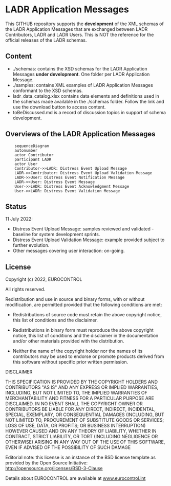 # LADR Application Messages

This GITHUB repository supports the **development** of the XML schemas of the LADR Application Messages that are exchanged between LADR Contributors, LADR and LADR Users. This is NOT the reference for the official releases of the LADR schemas.


## Content
* ./schemas: contains the XSD schemas for the LADR Application Messages **under development**. One folder per LADR Application Message.
* ./samples: contains XML examples of LADR Application Messages conformant to the XSD schemas.
* ladr_data_catalog.xlsx contains data elements and definitions used in the schemas made available in the ./schemas folder. Follow the link and use the download button to access content.
* toBeDiscussed.md  is a record of discussion topics in support of schema development.


## Overviews of the LADR Application Messages

```mermaid
    sequenceDiagram
    autonumber
    actor Contributor
    participant LADR
    actor User
    Contributor->>LADR: Distress Event Upload Message
    LADR->>Contributor: Distress Event Upload Validation Message
    LADR->>User: Distress Event Notification Message
    LADR->>User: Distress Event Message 
    User->>LADR: Distress Event Acknowledgment Message       
    User->>LADR: Distress Event Validation Message
```


## Status
11 July 2022:
* Distress Event Upload Message: samples reviewed and validated - baseline for system development sprints.
* Distress Event Upload Validation Message: example provided subject to further evolution.
* Other messages covering user interaction: on-going.

## License

Copyright (c) 2022, EUROCONTROL

All rights reserved.

Redistribution and use in source and binary forms, with or without modification, are permitted provided that the following conditions are met:

* Redistributions of source code must retain the above copyright notice, this list of conditions and the disclaimer.

* Redistributions in binary form must reproduce the above copyright notice, this list of conditions and the disclaimer in the documentation and/or other materials provided with the distribution.

* Neither the name of the copyright holder nor the names of its contributors may be used to endorse or promote products derived from this software without specific prior written permission.

DISCLAIMER

THIS SPECIFICATION IS PROVIDED BY THE COPYRIGHT HOLDERS AND CONTRIBUTORS "AS IS" AND ANY EXPRESS OR IMPLIED WARRANTIES, INCLUDING, BUT NOT LIMITED TO, THE IMPLIED WARRANTIES OF MERCHANTABILITY AND FITNESS FOR A PARTICULAR PURPOSE ARE DISCLAIMED. IN NO EVENT SHALL THE COPYRIGHT OWNER OR CONTRIBUTORS BE LIABLE FOR ANY DIRECT, INDIRECT, INCIDENTAL, SPECIAL, EXEMPLARY, OR CONSEQUENTIAL DAMAGES (INCLUDING, BUT NOT LIMITED TO, PROCUREMENT OF SUBSTITUTE GOODS OR SERVICES; LOSS OF USE, DATA, OR PROFITS; OR BUSINESS INTERRUPTION) HOWEVER CAUSED AND ON ANY THEORY OF LIABILITY, WHETHER IN CONTRACT, STRICT LIABILITY, OR TORT (INCLUDING NEGLIGENCE OR OTHERWISE) ARISING IN ANY WAY OUT OF THE USE OF THIS SOFTWARE, EVEN IF ADVISED OF THE POSSIBILITY OF SUCH DAMAGE

Editorial note: this license is an instance of the BSD license template as provided by the Open Source Initiative: http://opensource.org/licenses/BSD-3-Clause

Details about EUROCONTROL are available at
www.eurocontrol.int
